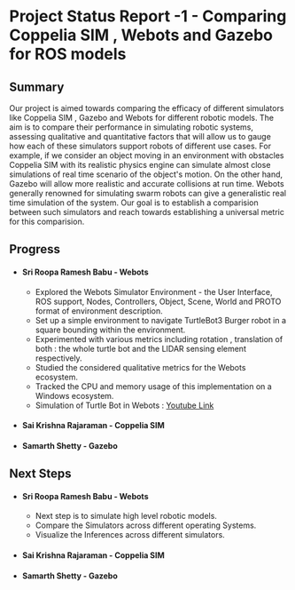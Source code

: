# Project Status Report -1 - Comparing Coppelia SIM , Webots and Gazebo for ROS models

## Summary 


Our project is aimed towards comparing the efficacy of different simulators like Coppelia SIM , Gazebo and Webots for different robotic models. The aim is to compare their performance in simulating robotic systems, assessing qualitative and quantitative factors that will allow us to gauge how each of these simulators support robots of different use cases. For example, if we consider an object moving in an environment with obstacles Coppelia SIM with its realistic physics engine can simulate almost close simulations of real time scenario of the object's motion. On the other hand, Gazebo will allow more realistic and accurate collisions at run time. Webots generally renowned for simulating swarm robots can give a generalistic real time simulation of the system. Our goal is to establish a comparision between such simulators and reach towards establishing a universal metric for this comparision.  


## Progress

* #### Sri Roopa Ramesh Babu - Webots
    * Explored the Webots Simulator Environment - the User Interface, ROS support, Nodes, Controllers, Object, Scene, World and PROTO format of environment description.
    * Set up a simple environment to navigate TurtleBot3 Burger robot in a square bounding within the environment.
    * Experimented with various metrics including rotation , translation of both : the whole turtle bot and the LIDAR sensing element respectively.
    * Studied the considered qualitative metrics for the Webots ecosystem.
    * Tracked the CPU and memory usage of this implementation on a Windows ecosystem.
    * Simulation of Turtle Bot in Webots : [Youtube Link](https://www.youtube.com/watch?v=Kr2a7oU1kHg)

* #### Sai Krishna Rajaraman - Coppelia SIM

* #### Samarth Shetty - Gazebo 

## Next Steps

* #### Sri Roopa Ramesh Babu - Webots
    * Next step is to simulate high level robotic models. 
    * Compare the Simulators across different operating Systems.
    * Visualize the Inferences across different simulators.
* #### Sai Krishna Rajaraman - Coppelia SIM
* #### Samarth Shetty - Gazebo 

